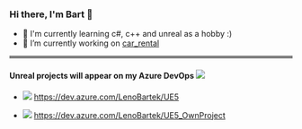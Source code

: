### Hi there, I'm Bart 👋
- 🌱 I'm currently learning c#, c++ and unreal as a hobby :)
- 🔭 I’m currently working on [car_rental](https://github.com/LenoBartek/car_rental)

<hr style="height: 5px; background: grey; border: 0px;">

#### Unreal projects will appear on my Azure DevOps ![](https://github.com/LenoBartek/LenoBartek/blob/img/images/azure.png?raw=true) 

- ![](https://github.com/LenoBartek/LenoBartek/blob/img/images/ue5.png?raw=true) https://dev.azure.com/LenoBartek/UE5 

- ![](https://github.com/LenoBartek/LenoBartek/blob/img/images/ue5.png?raw=true) https://dev.azure.com/LenoBartek/UE5_OwnProject

<!--
**LenoBartek/LenoBartek** is a ✨ _special_ ✨ repository because its `README.md` (this file) appears on your GitHub profile.

Here are some ideas to get you started:

- 🔭 I’m currently working on ...
- 🌱 I’m currently learning ...
- 👯 I’m looking to collaborate on ...
- 🤔 I’m looking for help with ...
- 💬 Ask me about ...
- 📫 How to reach me: ...
- 😄 Pronouns: ...
- ⚡ Fun fact: ...
-->
